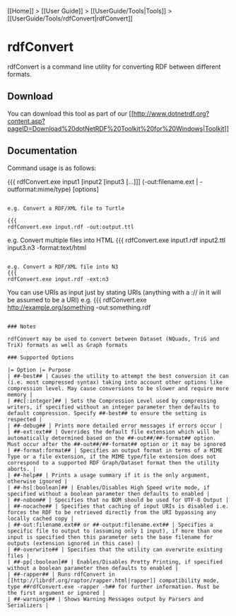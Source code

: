 [[Home]] > [[User Guide]] > [[UserGuide/Tools|Tools]] > [[UserGuide/Tools/rdfConvert|rdfConvert]]

# rdfConvert 

rdfConvert is a command line utility for converting RDF between different formats.

## Download 

You can download this tool as part of our [[http://www.dotnetrdf.org?content.asp?pageID=Download%20dotNetRDF%20Toolkit%20for%20Windows|Toolkit]]

## Documentation 

Command usage is as follows:

{{{
rdfConvert.exe input1 [input2 [input3 [...]]] (-out:filename.ext | -outformat:mime/type) [options]
```

e.g. Convert a RDF/XML file to Turtle

{{{
rdfConvert.exe input.rdf -out:output.ttl
```

e.g. Convert multiple files into HTML
{{{
rdfConvert.exe input1.rdf input2.ttl input3.n3 -format:text/html
```

e.g. Convert a RDF/XML file into N3
{{{
rdfConvert.exe input.rdf -ext:n3
```

You can use URIs as input just by stating URIs (anything with a :// in it will be assumed to be a URI) e.g. 
{{{
rdfConvert.exe http://example.org/something -out:something.rdf
```

### Notes 

rdfConvert may be used to convert between Dataset (NQuads, TriG and TriX) formats as well as Graph formats

### Supported Options 

|= Option |= Purpose
| ##-best## | Causes the utility to attempt the best conversion it can (i.e. most compressed syntax) taking into account other options like compression level. May cause conversions to be slower and require more memory |
| ##c[:integer]## | Sets the Compression Level used by compressing writers, if specified without an integer parameter then defaults to default compression. Specify ##-best## to ensure the setting is respected |
| ##-debug## | Prints more detailed error messages if errors occur |
| ##-ext:ext## | Overrides the default file extension which will be automatically determined based on the ##-out##/##-format## option. Must occur after the ##-out##/##-format## option or it may be ignored
| ##-format:format## | Specifies an output format in terms of a MIME Type or a file extension, if the MIME type/file extension does not correspond to a supported RDF Graph/Dataset format then the utility aborts. |
| ##-help## | Prints a usage summary if it is the only argument, otherwise ignored |
| ##-hs[:boolean]## | Enables/Disables High Speed write mode, if specified without a boolean parameter then defaults to enabled |
| ##-nobom## | Specifies that no BOM should be used for UTF-8 Output |
| ##-nocache## | Specifies that caching of input URIs is disabled i.e. forces the RDF to be retrieved directly from the URI bypassing any locally cached copy |
| ##-out:filename.ext## or ##-output:filename.ext## | Specifies a specific file to output to (assuming only 1 input), if more than one input is specified then this parameter sets the base filename for outputs (extension ignored in this case) |
| ##-overwrite## | Specifies that the utility can overwrite existing files |
| ##-pp[:boolean]## | Enables/Disables Pretty Printing, if specified without a boolean parameter then defaults to enabled |
| ##-rapper## | Runs rdfConvert in [[http://librdf.org/raptor/rapper.html|rapper]] compatibility mode, type ##rdfConvert.exe -rapper -h## for further information. Must be the first argument or ignored |
| ##-warnings## | Shows Warning Messages output by Parsers and Serializers |